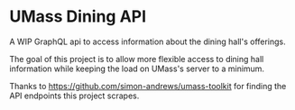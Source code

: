 # UMass Dining API

A WIP GraphQL api to access information about the dining hall's offerings.

The goal of this project is to allow more flexible access to dining hall information while keeping the load on UMass's server to a minimum.

Thanks to https://github.com/simon-andrews/umass-toolkit for finding the API endpoints this project scrapes.
